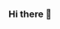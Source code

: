 ### Hi there 👋

<!--
**Saptarshidas131/Saptarshidas131** is a ✨ _special_ ✨ repository because its `README.md` (this file) appears on your GitHub profile.

Here are some ideas to get you started:

### I am a Computer Science Engineer and Developer.

- 🔭 I’m currently working on learning programming languages and Web Development
- 🌱 I’m currently learning programming and making projects
- 👯 I’m looking to collaborate on open source and interesting projects
- 💬 Ask me about C, C++, Java, Python or Web Development
- ⚡ Fun fact: Coding is Fun.
-->
